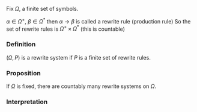 Fix $\Omega$, a finite set of symbols.

$\alpha\in \Omega^+$, $\beta \in \Omega ^{*}$ then $\alpha\to \beta$ is called a rewrite rule (production rule)
So the set of rewrite rules is $\Omega^+\times \Omega ^{*}$ (this is countable)

### Definition
$(\Omega,P)$ is a rewrite system if $P$ is a finite set of rewrite rules.
### Proposition
If $\Omega$ is fixed, there are countably many rewrite systems on $\Omega$.

### Interpretation

